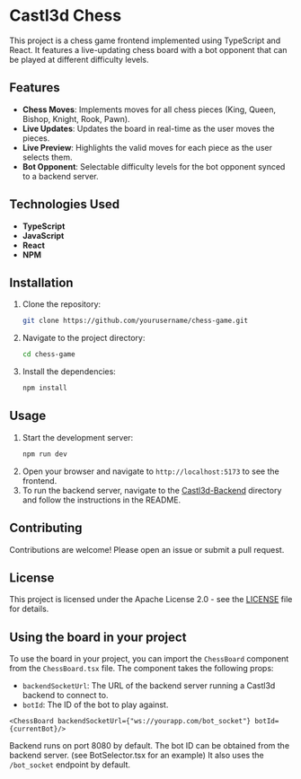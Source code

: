 # Castl3d Chess

This project is a chess game frontend implemented using TypeScript and React. It features a live-updating chess board with a bot opponent that can be played at different difficulty levels.

## Features

- **Chess Moves**: Implements moves for all chess pieces (King, Queen, Bishop, Knight, Rook, Pawn).
- **Live Updates**: Updates the board in real-time as the user moves the pieces.
- **Live Preview**: Highlights the valid moves for each piece as the user selects them.
- **Bot Opponent**: Selectable difficulty levels for the bot opponent synced to a backend server.

## Technologies Used

- **TypeScript**
- **JavaScript**
- **React**
- **NPM**

## Installation

1. Clone the repository:
    ```sh
    git clone https://github.com/yourusername/chess-game.git
    ```
2. Navigate to the project directory:
    ```sh
    cd chess-game
    ```
3. Install the dependencies:
    ```sh
    npm install
    ```

## Usage

1. Start the development server:
    ```sh
    npm run dev
    ```
2. Open your browser and navigate to `http://localhost:5173` to see the frontend.
3. To run the backend server, navigate to the [Castl3d-Backend](https://github.com/Integr-0/Castl3d-Backend) directory and follow the instructions in the README.

## Contributing

Contributions are welcome! Please open an issue or submit a pull request.

## License

This project is licensed under the Apache License 2.0 - see the [LICENSE](LICENSE) file for details.

## Using the board in your project

To use the board in your project, you can import the `ChessBoard` component from the `ChessBoard.tsx` file. The component takes the following props:
- `backendSocketUrl`: The URL of the backend server running a Castl3d backend to connect to.
- `botId`: The ID of the bot to play against.

````tsx
<ChessBoard backendSocketUrl={"ws://yourapp.com/bot_socket"} botId={currentBot}/>
````

Backend runs on port 8080 by default. The bot ID can be obtained from the backend server. (see BotSelector.tsx for an example)
It also uses the `/bot_socket` endpoint by default.